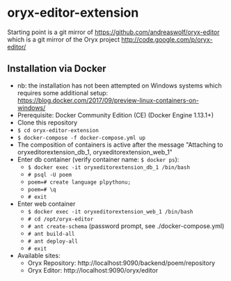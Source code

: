 # oryx-editor-extension
Starting point is a git mirror of https://github.com/andreaswolf/oryx-editor which is a git mirror of the Oryx project http://code.google.com/p/oryx-editor/

## Installation via Docker
* nb: the installation has not been attempted on Windows systems which requires some additional setup: https://blog.docker.com/2017/09/preview-linux-containers-on-windows/
* Prerequisite: Docker Community Edition (CE) (Docker Engine 1.13.1+)
* Clone this repository
* `$ cd oryx-editor-extension`
* `$ docker-compose -f docker-compose.yml up`
* The composition of containers is active after the message "Attaching to oryxeditorextension_db_1, oryxeditorextension_web_1"
* Enter db container (verify container name: `$ docker ps`):
    * `$ docker exec -it oryxeditorextension_db_1 /bin/bash`
    * `# psql -U poem`
    * `poem=# create language plpythonu;`
    * `poem=# \q`
    * `# exit`
* Enter web container
    * `$ docker exec -it oryxeditorextension_web_1 /bin/bash`
    * `# cd /opt/oryx-editor`
    * `# ant create-schema` (password prompt, see ./docker-compose.yml)
    * `# ant build-all`
    * `# ant deploy-all`
    * `# exit`
* Available sites:
    * Oryx Repository: http://localhost:9090/backend/poem/repository
    * Oryx Editor: http://localhost:9090/oryx/editor
